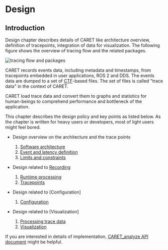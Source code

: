 # Design

## Introduction

Design chapter describes details of CARET like architecture overview, definition of tracepoints, integration of data for visualization.
The following figure shows the overview of tracing flow and the related packages.

![tracing flow and packages](../imgs/design.drawio.png)

CARET records events data, including metadata and timestamps, from tracepoints embedded in user applications, ROS 2 and DDS.
The events data are dumped to a set of [CTF](https://diamon.org/ctf/)-based files. The set of files is called "trace data" in the context of CARET.

CARET load trace data and convert them to graphs and statistics for human-beings to comprehend performance and bottleneck of the application.

This chapter describes the design policy and key points as listed below. As the chapter is written for heavy users or developers, most of light users might feel bored.

- Design overview on the architecture and the trace points

  1. [Software architecture](./software_architecture/index.md)
  2. [Event and latency definition](./event_and_latency_definitions/index.md)
  3. [Limits and constraints](./limits_and_constraints/index.md)

- Design related to [Recording](../recording/index.md)

  1. [Runtime processing](./runtime_processing/index.md)
  2. [Tracepoints](./trace_points/index.md)

- Design related to [Configuration]

  1. [Configuration](./configuration/index.md)

- Design related to [Visualization]
  1. [Processing trace data](./processing_trace_data/index.md)
  2. [Visualization](./visualizations/index.md)

If you are interested in details of implementation, [CARET_analyze API document](https://tier4.github.io/CARET_analyze/) might be helpful.
